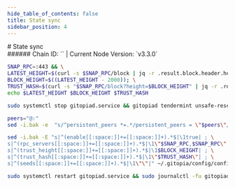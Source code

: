 ```yaml
---
hide_table_of_contents: false
title: State sync
sidebar_position: 4
---
```


<div class="h1-with-icon icon-gitopia">
# State sync
</div>
###### Chain ID: `` | Current Node Version: `v3.3.0`

```bash
SNAP_RPC=:443 && \
LATEST_HEIGHT=$(curl -s $SNAP_RPC/block | jq -r .result.block.header.height); \
BLOCK_HEIGHT=$((LATEST_HEIGHT - 2000)); \
TRUST_HASH=$(curl -s "$SNAP_RPC/block?height=$BLOCK_HEIGHT" | jq -r .result.block_id.hash) && \
echo $LATEST_HEIGHT $BLOCK_HEIGHT $TRUST_HASH
```
```bash
sudo systemctl stop gitopiad.service && gitopiad tendermint unsafe-reset-all --home ~/.gitopia --keep-addr-book
```
```bash
peers="@:"
sed -i.bak -e  "s/^persistent_peers *=.*/persistent_peers = \"$peers\"/" ~/.gitopia/config/config.toml
```
```bash
sed -i.bak -E "s|^(enable[[:space:]]+=[[:space:]]+).*$|\1true| ; \
s|^(rpc_servers[[:space:]]+=[[:space:]]+).*$|\1\"$SNAP_RPC,$SNAP_RPC\"| ; \
s|^(trust_height[[:space:]]+=[[:space:]]+).*$|\1$BLOCK_HEIGHT| ; \
s|^(trust_hash[[:space:]]+=[[:space:]]+).*$|\1\"$TRUST_HASH\"| ; \
s|^(seeds[[:space:]]+=[[:space:]]+).*$|\1\"\"|" ~/.gitopia/config/config.toml
```
```bash
sudo systemctl restart gitopiad.service && sudo journalctl -fu gitopiad.service --no-hostname -o cat
```